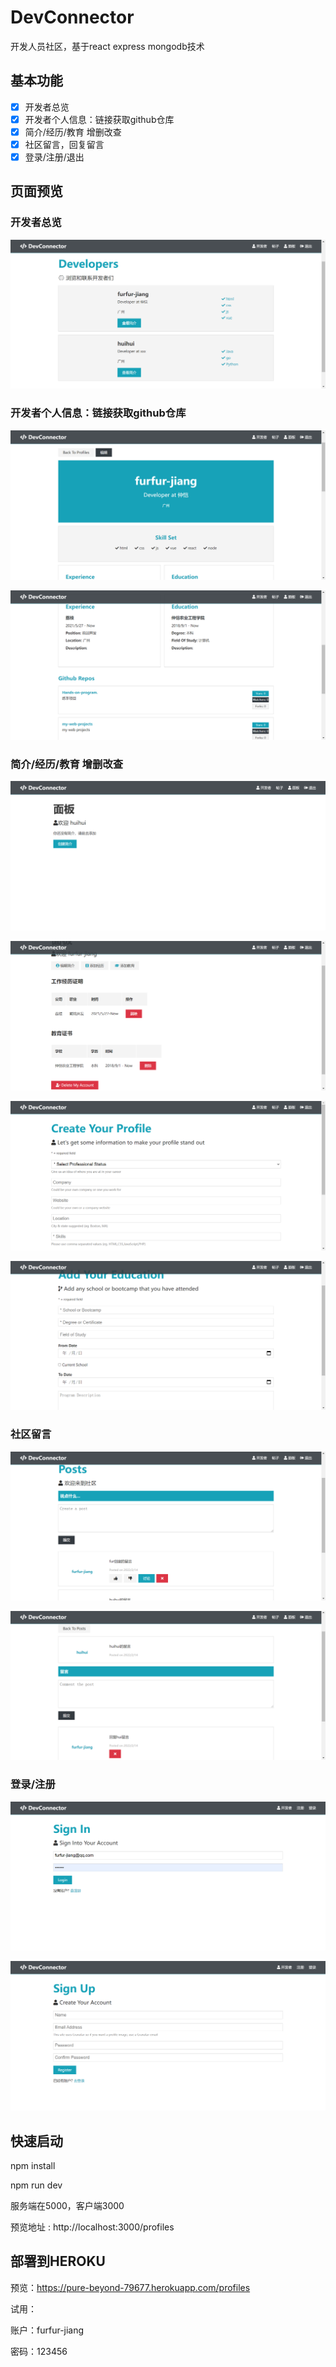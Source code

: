 # DevConnector

开发人员社区，基于react express mongodb技术

## 基本功能

- [x] 开发者总览
- [x] 开发者个人信息：链接获取github仓库
- [x] 简介/经历/教育 增删改查
- [x] 社区留言，回复留言
- [x] 登录/注册/退出

## 页面预览

### 开发者总览

![image-20220214150852474](./image/image-20220214150852474.png)

### 开发者个人信息：链接获取github仓库

![image-20220214150933784](./image/image-20220214150933784.png)

![image-20220214150953371](./image/image-20220214150953371.png)

### 简介/经历/教育 增删改查

![image-20220214150230051](./image/image-20220214150230051.png)

![image-20220214150713693](./image/image-20220214150713693.png)

![image-20220214150246780](./image/image-20220214150246780.png)

![image-20220214150636692](./image/image-20220214150636692.png)



### 社区留言

![image-20220214150757442](./image/image-20220214150757442.png)

![image-20220214150833192](./image/image-20220214150833192.png)

### 登录/注册



![image-20220214151143069](./image/image-20220214151143069.png)

![image-20220214151027989](./image/image-20220214151027989.png)

## 快速启动

npm install

npm run dev

服务端在5000，客户端3000

预览地址 : http://localhost:3000/profiles



## 部署到HEROKU

预览：https://pure-beyond-79677.herokuapp.com/profiles

试用：

账户：furfur-jiang  

密码：123456

